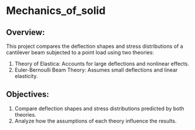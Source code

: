 # Mechanics_of_solid
## Overview: 
This project compares the deflection shapes and stress distributions of a cantilever beam subjected to a point load using two theories:
1. Theory of Elastica: Accounts for large deflections and nonlinear effects.
2. Euler-Bernoulli Beam Theory: Assumes small deflections and linear elasticity.

## Objectives:
1. Compare deflection shapes and stress distributions predicted by both theories.
2. Analyze how the assumptions of each theory influence the results.
